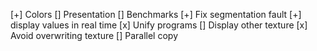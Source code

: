  [+] Colors
 [] Presentation
 [] Benchmarks
 [+] Fix segmentation fault
 [+] display values in real time
 [x] Unify programs
 [] Display other texture
 [x] Avoid overwriting texture
 [] Parallel copy
